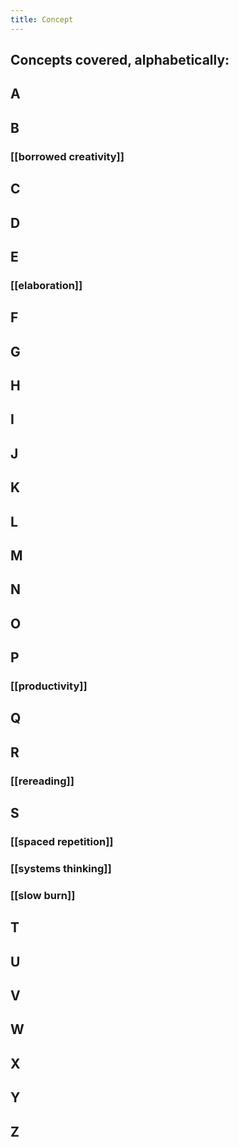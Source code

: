 ```yaml
---
title: Concept
---
```


## Concepts covered, alphabetically:
## A
## B
### [[borrowed creativity]]
## C
## D
## E
### [[elaboration]]
## F
## G
## H
## I
## J
## K
## L
## M
## N
## O
## P
### [[productivity]]
## Q
## R
### [[rereading]]
## S
### [[spaced repetition]]
### [[systems thinking]]
### [[slow burn]]
## T
## U
## V
## W
## X
## Y
## Z
